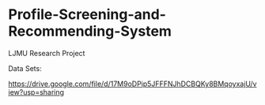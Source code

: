 # Profile-Screening-and-Recommending-System
LJMU Research Project


Data Sets:

https://drive.google.com/file/d/17M9oDPip5JFFFNJhDCBQKy8BMqoyxajU/view?usp=sharing
